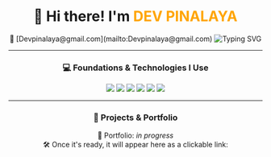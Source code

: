<div align="center">

<h1>👋 Hi there! I'm <span style="color:#ffa500;">DEV PINALAYA</span></h1>
📧 [Devpinalaya@gmail.com](mailto:Devpinalaya@gmail.com)

<img src="https://readme-typing-svg.herokuapp.com?font=Fira+Code&size=16&pause=1000&center=true&vCenter=true&width=380&lines=Student+Developer;Web+%26+AI+Projects+Builder;HTML+%7C+CSS+%7C+JS+%7C+PHP+%7C+Python+%7C+Java" alt="Typing SVG" />

---

### 💻 Foundations & Technologies I Use

<img src="https://img.shields.io/badge/HTML-E34F26?style=for-the-badge&logo=html5&logoColor=white"/>
<img src="https://img.shields.io/badge/CSS-1572B6?style=for-the-badge&logo=css3&logoColor=white"/>
<img src="https://img.shields.io/badge/JavaScript-F7DF1E?style=for-the-badge&logo=javascript&logoColor=black"/>
<img src="https://img.shields.io/badge/PHP-777BB4?style=for-the-badge&logo=php&logoColor=white"/>
<img src="https://img.shields.io/badge/Python-3776AB?style=for-the-badge&logo=python&logoColor=white"/>
<img src="https://img.shields.io/badge/Java-007396?style=for-the-badge&logo=java&logoColor=white"/>

---

### 🧰 Projects & Portfolio

🚧 Portfolio: *in progress*  
🛠️ Once it's ready, it will appear here as a clickable link:



</div>
